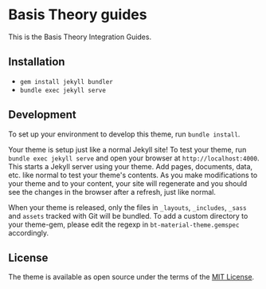 # Basis Theory guides

This is the Basis Theory Integration Guides.

## Installation

 - `gem install jekyll bundler`
 - `bundle exec jekyll serve`

## Development

To set up your environment to develop this theme, run `bundle install`.

Your theme is setup just like a normal Jekyll site! To test your theme, run `bundle exec jekyll serve` and open your browser at `http://localhost:4000`. This starts a Jekyll server using your theme. Add pages, documents, data, etc. like normal to test your theme's contents. As you make modifications to your theme and to your content, your site will regenerate and you should see the changes in the browser after a refresh, just like normal.

When your theme is released, only the files in `_layouts`, `_includes`, `_sass` and `assets` tracked with Git will be bundled.
To add a custom directory to your theme-gem, please edit the regexp in `bt-material-theme.gemspec` accordingly.

## License

The theme is available as open source under the terms of the [MIT License](https://opensource.org/licenses/MIT).